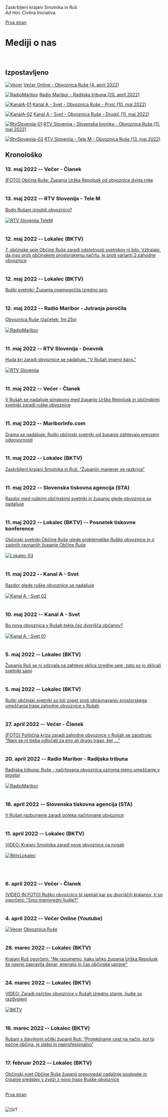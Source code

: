 
Zaskrbljeni krajani Smolnika in Ruš
<br/>
Ad Hoc Civilna Iniciativa 

[Prva stran](index.md)

# Mediji o nas
<br/>

## Izpostavljeno

[![Vecer](./pic/vecer_video_small.png)](https://youtu.be/wASHrHIMiEA)
[Večer Online - Obvoznica Ruše (4. april 2022)](https://youtu.be/wASHrHIMiEA)

[![RadioMaribor](./pic/radio_interviju_small.png)](https://www.rtvslo.si/rtv365/arhiv/174866172?s=radio)
[Radio Maribor - Radijska tribuna (20. april 2022)](https://www.rtvslo.si/rtv365/arhiv/174866172?s=radio)

[![KanalA-01](./pic/kanal_a_svet_video_01.png)](https://www.24ur.com/novice/svet/bo-nova-obvoznica-v-rusah-tekla-cez-dvorisca-obcanov.html)
[Kanal A - Svet - Obvoznica Ruše - Prvic (10. maj 2022)](https://www.24ur.com/novice/svet/bo-nova-obvoznica-v-rusah-tekla-cez-dvorisca-obcanov.html)

[![KanalA-02](./pic/kanal_a_svet_video_02.png)](https://www.24ur.com/novice/svet/s.html)
[Kanal A - Svet - Obvoznica Ruše - Drugič (11. maj 2022)](https://www.24ur.com/novice/svet/s.html)

[![RtvSlovenija-01](./pic/rtv_dnevnik_small.png)](https://4d.rtvslo.si/arhiv/slovenska-kronika/174871727)
[RTV Slovenija - Slovenska kronika - Obvoznica Ruše (11. maj 2022)](https://4d.rtvslo.si/arhiv/slovenska-kronika/174871727)

[![RtvSlovenija-02](./pic/rtv_dnevnik_telem_small.png)](https://365.rtvslo.si/arhiv/tele-m/174872348)
[RTV Slovenija - Tele M - Obvoznica Ruše (13. maj 2022)](https://365.rtvslo.si/arhiv/tele-m/174872348)


## Kronološko

### 13. maj 2022 -- Večer - Članek
[(FOTO) Občina Ruše: Županja Urška Repolusk od obvoznice dviga roke](https://www.vecer.com/maribor/aktualno/obcina-ruse-zupanja-urska-repolusk-od-obvoznice-dviga-roke-10282783)
<br/>
<br/>


### 13. maj 2022 -- RTV Slovenija - Tele M  
[Bodo Rušani izgubili obvoznico?](https://365.rtvslo.si/arhiv/tele-m/174872348)
<br/>
<br/>
[![RTV Slovenija TeleM](./pic/rtv_dnevnik_telem_small.png)](https://365.rtvslo.si/arhiv/tele-m/174872348) 
<br/>
<br/>


### 12. maj 2022 -- Lokalec (BKTV)
[7. občinske seje Občine Ruše zaradi odstotnosti svetnikov ni bilo. Vztrajajo, da niso proti občinskem prostorskemu načrtu, le proti varianti 2 zahodne obvoznice](https://lokalec.si/novice/7-obcinske-seje-obcine-ruse-zaradi-odstotnosti-svetnikov-ni-bilo-vztrajajo-da-niso-proti-obcinskem-prostorskemu-nacrtu-le-proti-varianti-2-zahodne-obvoznice/)
<br/>
<br/>


### 12. maj 2022 -- Lokalec (BKTV)
[Ruški svetniki: Županja onemogočila izredno sejo](https://lokalec.si/novice/ruski-svetniki-zupanja-onemogocila-izredno-sejo/)
<br/>
<br/>


### 12. maj 2022 -- Radio Maribor - Jutranja poročila
[Obvoznica Ruše (začetek: 1m:25s)](https://365.rtvslo.si/arhiv/jutranja-porocila-radia-maribor/174871802)
<br/>
<br/>
[![RadioMaribor](./pic/radio_jutranja_porocila_small.png)](https://365.rtvslo.si/arhiv/jutranja-porocila-radia-maribor/174871802) 
<br/>
<br/>


### 11. maj 2022 -- RTV Slovenija - Dnevnik 
[Huda kri zaradi obvoznice se nadaljuje. "V Rušah imamo kaos."](https://www.rtvslo.si/lokalne-novice/stajerska/huda-kri-zaradi-obvoznice-se-nadaljuje-v-rusah-imamo-kaos/627008)
<br/>
<br/>
[![RTV Slovenija](./pic/rtv_dnevnik_small.png)](https://4d.rtvslo.si/arhiv/slovenska-kronika/174871727) 
<br/>
<br/>


### 11. maj 2022 -- Večer - Članek
[V Rušah se nadaljuje pingpong med županjo Urško Repolusk in občinskimi svetniki zaradi ruške obvoznice](https://www.vecer.com/maribor/aktualno/v-rusah-se-nadaljuje-pingpong-med-zupanjo-ursko-repolusk-in-obcinskimi-svetniki-zaradi-ruske-obvoznice-10282430)
<br/>
<br/>


### 11. maj 2022 -- MariborInfo.com
[Drama se nadaljuje: Ruški občinski svetniki od županje zahtevajo prevzem odgovornosti](https://mariborinfo.com/novica/politika-in-gospodarstvo/drama-se-nadaljuje-ruski-obcinski-svetniki-od-zupanje-zahtevajo)
<br/>
<br/>


### 11. maj 2022 -- Lokalec (BKTV)
[Zaskrbljeni krajani Smolnika in Ruš: “Županjin manever se razkriva”](https://lokalec.si/novice/zaskrbljeni-krajani-smolnika-in-rus-zupanjin-manever-se-razkriva/)
<br/>
<br/>


### 11. maj 2022 -- Slovenska tiskovna agencija (STA)
[Razdor med ruškimi občinskimi svetniki in županjo glede obvoznice se nadaljuje](https://www.sta.si/3035536/razdor-med-ruskimi-obcinskimi-svetniki-in-zupanjo-glede-obvoznice-se-nadaljuje)
<br/>
<br/>


### 11. maj 2022 -- Lokalec (BKTV) -- Posnetek tiskovne konference
[Občinski svetniki Občine Ruše glede problematike Ruške obvoznice in o zadnjih ravnanjih županje Občine Ruše](https://fb.watch/d3cxpzTULr/)
<br/>
<br/>
[![Lokalec 03](./pic/video_bktv_03_small.png)](https://fb.watch/d3cxpzTULr/) 
<br/>
<br/>


### 11. maj 2022 -- Kanal A - Svet
[Razdor glede ruške obvoznice se nadaljuje](https://www.24ur.com/novice/svet/s.html)
<br/>
<br/>
[![Kanal A - Svet 02](./pic/kanal_a_svet_video_02.png)](https://www.24ur.com/novice/svet/s.html) 
<br/>
<br/>


### 10. maj 2022 -- Kanal A - Svet
[Bo nova obvoznica v Rušah tekla čez dvorišča občanov?](https://www.24ur.com/novice/svet/bo-nova-obvoznica-v-rusah-tekla-cez-dvorisca-obcanov.html)
<br/>
<br/>
[![Kanal A - Svet 01](./pic/kanal_a_svet_video_01.png)](https://www.24ur.com/novice/svet/bo-nova-obvoznica-v-rusah-tekla-cez-dvorisca-obcanov.html) 
<br/>
<br/>


### 5. maj 2022 -- Lokalec (BKTV)
[Županja Ruš se ni odzvala na zahtevo sklica izredne seje, zato so jo sklicali svetniki sami](https://lokalec.si/novice/zupanja-rus-se-ni-odzvala-na-zahtevo-sklica-izredne-seje-zato-so-jo-sklicali-svetniki-sami/)
<br/>
<br/>


### 5. maj 2022 -- Lokalec (BKTV)
[Ruški občinski svetniki so bili zopet proti obravnavanju prostorskega umeščanja trase zahodne obvoznice v Rušah](https://lokalec.si/novice/ruski-obcinski-svetniki-so-bili-zopet-proti-obravnavanju-prostorskega-umescanja-trase-zahodne-obvoznice-v-rusah/)
<br/>
<br/>


### 27. april 2022 -- Večer - Članek
[(FOTO) Politična kriza zaradi zahodne obvoznice v Rušah se zaostruje: "Nam se ni treba odločati za eno ali drugo traso, ker ..."](https://www.vecer.com/maribor/aktualno/obcina-ruse-politicna-kriza-zaradi-zahodne-obvoznice-10280560)
<br/>
<br/>
	
### 20. april 2022 -- Radio Maribor - Radijska tribuna
[Radijska tribuna: Ruše - načrtovana obvoznica oziroma njeno umeščanje v prostor](https://www.rtvslo.si/rtv365/arhiv/174866172?s=radio)
<br/>
<br/>
[![RadioMaribor](./pic/radio_interviju_small.png)](https://www.rtvslo.si/rtv365/arhiv/174866172?s=radio) 
<br/>
<br/>
	

### 16. april 2022 -- Slovenska tiskovna agencija (STA)
[V Rušah razburjenje zaradi poteka načrtovane obvoznice](https://www.sta.si/3025645/v-rusah-razburjenje-zaradi-poteka-nacrtovane-obvoznice)
<br/>
<br/>


### 11. april 2022 -- Lokalec (BKTV)
[VIDEO: Krajani Smolnika zaradi nove obvoznice na nogah](https://lokalec.si/obcine/video-krajani-smolnika-zaradi-nove-obvoznice-na-nogah/)
<br/>
<br/>
[![BktvLokalec](./pic/video_bktv_02_small.png)](https://lokalec.si/obcine/video-krajani-smolnika-zaradi-nove-obvoznice-na-nogah/) 
<!-- [![BktvLokalec](./pic/video_bktv_02_small.png)](https://www.facebook.com/plugins/video.php?height=314&amp;href=https%3A%2F%2Fwww.facebook.com%2Ftelevizijabktv%2Fvideos%2F395230558803258%2F&amp;show_text=false&amp;width=560&amp;t=0) -->
<br/>
<br/>

### 6. april 2022 -- Večer - Članek
[(VIDEO IN FOTO) Ruško obvoznico bi speljali kar po dvoriščih krajanov, ti so ogorčeni: "Smo manjvredni ljudje?"](https://www.vecer.com/maribor/aktualno/video-in-foto-rusko-obvoznico-bi-speljali-kar-po-dvoriscih-krajanov-ti-so-ogorceni-smo-manjvredni-ljudje-10277692)
<br/>
<br/>


### 4. april 2022 -- Večer Online (Youtube)
[![Vecer](./pic/vecer_video_small.png)](https://youtu.be/wASHrHIMiEA)
[Obvoznica Ruše](https://youtu.be/wASHrHIMiEA)
<br/>
<br/>


### 28. marec 2022 -- Lokalec (BKTV)
[Krajani Ruš ogorčeni: “Ne razumemo, kako lahko županja Urška Repolusk še naprej zapravlja denar, energijo in čas občinske uprave”](https://lokalec.si/novice/krajani-rus-ogorceni-ne-razumemo-kako-lahko-zupanja-urska-repolusk-se-naprej-zapravlja-denar-energijo-in-cas-obcinske-uprave/)
<br/>
<br/>


### 24. marec 2022 -- Lokalec (BKTV)
[VIDEO: Zaradi načrtov obvoznice v Rušah izredno stanje, ljudje so razdvojeni](https://lokalec.si/novice/video-zaradi-nacrtov-obvoznice-v-rusah-izredno-stanje-ljudje-so-razdvojeni/)
<br/>
<br/>
[![BKTV](./pic/video_bktv_01_small.png)](https://youtu.be/GwGe1nTLSAg)
<br/>
<br/>


### 16. marec 2022 -- Lokalec (BKTV)
[Rušani s številnimi očitki županji Ruš: “Projektiranje cest na način, kot to počne občina, je slabo in neprofesionalno”](https://lokalec.si/novice/rusani-s-stevilnimi-ocitki-zupanji-rus-projektiranje-cest-na-nacin-kot-to-pocne-obcina-je-slabo-in-neprofesionalno/)
<br/>
<br/>

	
### 17. februar 2022 -- Lokalec (BKTV)
[Občinski svet Občine Ruše županji prepovedal nadaljnje postopke in črpanje sredstev v zvezi z novo traso Ruške obvoznice](https://lokalec.si/novice/obcinski-svet-obcine-ruse-prepovedal-nadaljnje-postopke-in-crpanje-sredstev-v-zvezi-z-novo-traso-ruske-obvoznice/)
<br/>
<br/>



[Prva stran](index.md)
<br/>
<br/>
	
![GIT](./pic/status_work_green_64x64.png)